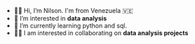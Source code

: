 - ✌🏼 Hi, I’m Nilson. I'm from Venezuela 🇻🇪
- 📱 I’m interested in **data analysis**
- 🌱 I’m currently learning python and sql.
- 🤝🏼 I am interested in collaborating on **data analysis projects**

<!---

- 📬 How to conect with me:

Manriquenlinea/Manriquenlinea is a ✨ special ✨ repository because its `README.md` (this file) appears on your GitHub profile.
You can click the Preview link to take a look at your changes.
--->
